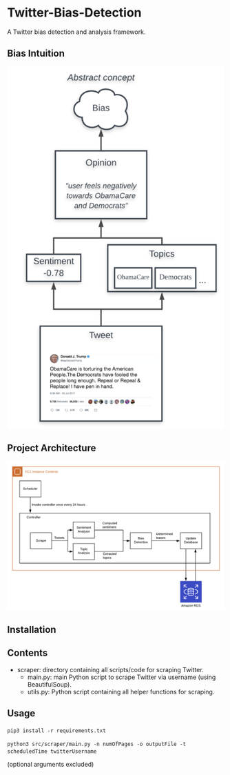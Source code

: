 # Twitter-Bias-Detection
A Twitter bias detection and analysis framework.

## Bias Intuition
![alt text](docs/bias.png)

## Project Architecture
![alt text](docs/arch.png)

## Installation

## Contents
* scraper: directory containing all scripts/code for scraping Twitter.
    * main.py: main Python script to scrape Twitter via username (using BeautifulSoup).
    * utils.py: Python script containing all helper functions for scraping.

## Usage
`pip3 install -r requirements.txt`

`python3 src/scraper/main.py -n numOfPages -o outputFile -t scheduledTime twitterUsername` 

(optional arguments excluded)
